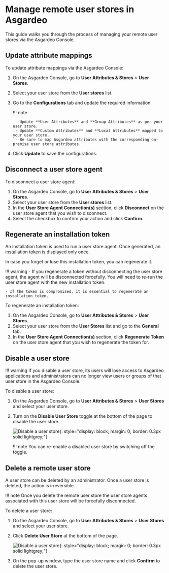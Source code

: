 # Manage remote user stores in Asgardeo
This guide walks you through the process of managing your remote user stores via the Asgardeo Console.

## Update attribute mappings

To update attribute mappings via the Asgardeo Console:

1. On the Asgardeo Console, go to **User Attributes & Stores** > **User Stores**.
2. Select your user store from the **User stores** list.
3. Go to the **Configurations** tab and update the required information.

    !!! note

        - Update **User Attributes** and **Group Attributes** as per your user store.
        - Update **Custom Attributes** and **Local Attributes** mapped to your user store.
        - Be sure to map Asgardeo attributes with the corresponding on-premise user store attributes.

4. Click **Update** to save the configurations.

## Disconnect a user store agent

To disconnect a user store agent:

1. On the Asgardeo Console, go to **User Attributes & Stores** > **User Stores**.
2. Select your user store from the **User stores** list.
3. In the **User Store Agent Connection(s)** section, click **Disconnect** on the user store agent that you wish to disconnect.
4. Select the checkbox to confirm your action and click **Confirm**.

## Regenerate an installation token

An installation token is used to run a user store agent. Once generated, an installation token is displayed only once.

In case you forget or lose this installation token, you can regenerate it.

!!! warning
    - If you regenerate a token without disconnecting the user store agent, the agent will be disconnected forcefully. You will need to re-run the user store agent with the new installation token.

    - If the token is compromised, it is essential to regenerate an installation token.

To regenerate an installation token:

1. On the Asgardeo Console, go to **User Attributes & Stores** > **User Stores**.
2. Select your user store from the **User Stores** list and go to the **General** tab.
3. In the **User Store Agent Connection(s)** section, click **Regenerate Token** on the user store agent that you wish to regenerate the token for.


## Disable a user store

!!! warning
    If you disable a user store, its users will lose access to Asgardeo applications and administrators can no longer view users or groups of that user store in the Asgardeo Console.

To disable a user store:

1. On the Asgardeo Console, go to **User Attributes & Stores** > **User Stores** and select your user store.
2. Turn on the **Disable User Store** toggle at the bottom of the page to disable the user store.

    ![Disable a user store]({{base_path}}/assets/img/guides/user-stores/disable-user-store.png){: style="display: block; margin: 0; border: 0.3px solid lightgrey;"}

    !!! note
        You can re-enable a disabled user store by switching off the toggle.

## Delete a remote user store

A user store can be deleted by an administrator. Once a user store is deleted, the action is irreversible.

!!! note
    Once you delete the remote user store the user store agents associated with this user store will be forcefully disconnected.

To delete a user store:

1. On the Asgardeo Console, go to **User Attributes & Stores** > **User Stores** and select your user store.
2. Click **Delete User Store** at the bottom of the page.

    ![Disable a user store]({{base_path}}/assets/img/guides/user-stores/delete-user-store.png){: style="display: block; margin: 0; border: 0.3px solid lightgrey;"}

3. On the pop-up window, type the user store name and click **Confirm** to delete the user store.
